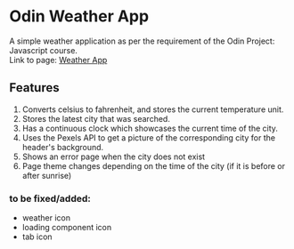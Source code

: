 # Odin Weather App
A simple weather application as per the requirement of the Odin Project: Javascript course. </br>
Link to page: <a href="https://jeanneferrer.github.io/odin-weather-app/">Weather App</a>

## Features
1. Converts celsius to fahrenheit, and stores the current temperature unit.
2. Stores the latest city that was searched.
3. Has a continuous clock which showcases the current time of the city.
4. Uses the Pexels API to get a picture of the corresponding city for the header's background.
5. Shows an error page when the city does not exist
6. Page theme changes depending on the time of the city (if it is before or after sunrise)

### to be fixed/added:
- weather icon
- loading component icon
- tab icon
